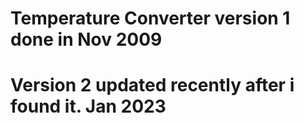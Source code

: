 # Temperature Converter version 1 done in Nov 2009
# Version 2 updated recently after i found it. Jan 2023 
